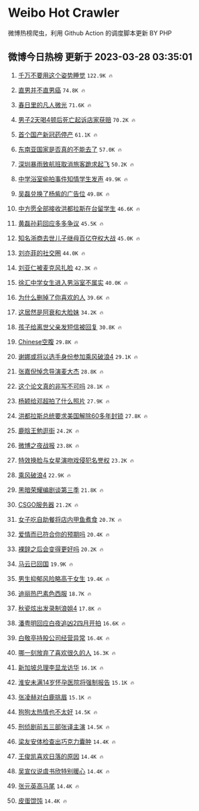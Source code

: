 # Weibo Hot Crawler 



微博热榜爬虫，利用 Github Action 的调度脚本更新 BY PHP 


## 微博今日热榜 更新于 2023-03-28 03:35:01 
1. [千万不要用这个姿势睡觉](https://s.weibo.com/weibo?q=%23%E5%8D%83%E4%B8%87%E4%B8%8D%E8%A6%81%E7%94%A8%E8%BF%99%E4%B8%AA%E5%A7%BF%E5%8A%BF%E7%9D%A1%E8%A7%89%23&t=31&band_rank=1&Refer=top) `122.9K 🔥` 

1. [直男并不直男癌](https://s.weibo.com/weibo?q=%E7%9B%B4%E7%94%B7%E5%B9%B6%E4%B8%8D%E7%9B%B4%E7%94%B7%E7%99%8C&t=31&band_rank=2&Refer=top) `74.8K 🔥` 

1. [春日里的凡人微光](https://s.weibo.com/weibo?q=%23%E6%98%A5%E6%97%A5%E9%87%8C%E7%9A%84%E5%87%A1%E4%BA%BA%E5%BE%AE%E5%85%89%23&t=31&band_rank=3&Refer=top) `71.6K 🔥` 

1. [男子2天喝4顿后死亡起诉店家获赔](https://s.weibo.com/weibo?q=%23%E7%94%B7%E5%AD%902%E5%A4%A9%E5%96%9D4%E9%A1%BF%E5%90%8E%E6%AD%BB%E4%BA%A1%E8%B5%B7%E8%AF%89%E5%BA%97%E5%AE%B6%E8%8E%B7%E8%B5%94%23&t=31&band_rank=4&Refer=top) `70.2K 🔥` 

1. [首个国产新冠药停产](https://s.weibo.com/weibo?q=%23%E9%A6%96%E4%B8%AA%E5%9B%BD%E4%BA%A7%E6%96%B0%E5%86%A0%E8%8D%AF%E5%81%9C%E4%BA%A7%23&t=31&band_rank=5&Refer=top) `61.1K 🔥` 

1. [东南亚国家是否真的不能去了](https://s.weibo.com/weibo?q=%23%E4%B8%9C%E5%8D%97%E4%BA%9A%E5%9B%BD%E5%AE%B6%E6%98%AF%E5%90%A6%E7%9C%9F%E7%9A%84%E4%B8%8D%E8%83%BD%E5%8E%BB%E4%BA%86%23&t=31&band_rank=6&Refer=top) `57.0K 🔥` 

1. [深圳暴雨致航班取消旅客跪求起飞](https://s.weibo.com/weibo?q=%23%E6%B7%B1%E5%9C%B3%E6%9A%B4%E9%9B%A8%E8%87%B4%E8%88%AA%E7%8F%AD%E5%8F%96%E6%B6%88%E6%97%85%E5%AE%A2%E8%B7%AA%E6%B1%82%E8%B5%B7%E9%A3%9E%23&t=31&band_rank=7&Refer=top) `50.2K 🔥` 

1. [中学浴室偷拍事件知情学生发声](https://s.weibo.com/weibo?q=%23%E4%B8%AD%E5%AD%A6%E6%B5%B4%E5%AE%A4%E5%81%B7%E6%8B%8D%E4%BA%8B%E4%BB%B6%E7%9F%A5%E6%83%85%E5%AD%A6%E7%94%9F%E5%8F%91%E5%A3%B0%23&t=31&band_rank=8&Refer=top) `49.9K 🔥` 

1. [吴磊兑换了杨紫的广告位](https://s.weibo.com/weibo?q=%23%E5%90%B4%E7%A3%8A%E5%85%91%E6%8D%A2%E4%BA%86%E6%9D%A8%E7%B4%AB%E7%9A%84%E5%B9%BF%E5%91%8A%E4%BD%8D%23&t=31&band_rank=9&Refer=top) `49.8K 🔥` 

1. [中方愿全部接收洪都拉斯在台留学生](https://s.weibo.com/weibo?q=%23%E4%B8%AD%E6%96%B9%E6%84%BF%E5%85%A8%E9%83%A8%E6%8E%A5%E6%94%B6%E6%B4%AA%E9%83%BD%E6%8B%89%E6%96%AF%E5%9C%A8%E5%8F%B0%E7%95%99%E5%AD%A6%E7%94%9F%23&t=31&band_rank=10&Refer=top) `46.6K 🔥` 

1. [黄磊孙莉回应多多争议](https://s.weibo.com/weibo?q=%23%E9%BB%84%E7%A3%8A%E5%AD%99%E8%8E%89%E5%9B%9E%E5%BA%94%E5%A4%9A%E5%A4%9A%E4%BA%89%E8%AE%AE%23&t=31&band_rank=11&Refer=top) `45.5K 🔥` 

1. [知名浙商去世儿子继母百亿夺权大战](https://s.weibo.com/weibo?q=%23%E7%9F%A5%E5%90%8D%E6%B5%99%E5%95%86%E5%8E%BB%E4%B8%96%E5%84%BF%E5%AD%90%E7%BB%A7%E6%AF%8D%E7%99%BE%E4%BA%BF%E5%A4%BA%E6%9D%83%E5%A4%A7%E6%88%98%23&t=31&band_rank=12&Refer=top) `45.0K 🔥` 

1. [刘亦菲的社交圈](https://s.weibo.com/weibo?q=%23%E5%88%98%E4%BA%A6%E8%8F%B2%E7%9A%84%E7%A4%BE%E4%BA%A4%E5%9C%88%23&t=31&band_rank=13&Refer=top) `44.0K 🔥` 

1. [刘亚仁被麦克风扎脸](https://s.weibo.com/weibo?q=%23%E5%88%98%E4%BA%9A%E4%BB%81%E8%A2%AB%E9%BA%A6%E5%85%8B%E9%A3%8E%E6%89%8E%E8%84%B8%23&t=31&band_rank=14&Refer=top) `42.3K 🔥` 

1. [徐汇中学女生进入男浴室不属实](https://s.weibo.com/weibo?q=%23%E5%BE%90%E6%B1%87%E4%B8%AD%E5%AD%A6%E5%A5%B3%E7%94%9F%E8%BF%9B%E5%85%A5%E7%94%B7%E6%B5%B4%E5%AE%A4%E4%B8%8D%E5%B1%9E%E5%AE%9E%23&t=31&band_rank=15&Refer=top) `40.0K 🔥` 

1. [为什么删掉了你喜欢的人](https://s.weibo.com/weibo?q=%23%E4%B8%BA%E4%BB%80%E4%B9%88%E5%88%A0%E6%8E%89%E4%BA%86%E4%BD%A0%E5%96%9C%E6%AC%A2%E7%9A%84%E4%BA%BA%23&t=31&band_rank=16&Refer=top) `39.6K 🔥` 

1. [这居然是阿衰和大脸妹](https://s.weibo.com/weibo?q=%23%E8%BF%99%E5%B1%85%E7%84%B6%E6%98%AF%E9%98%BF%E8%A1%B0%E5%92%8C%E5%A4%A7%E8%84%B8%E5%A6%B9%23&t=31&band_rank=17&Refer=top) `34.2K 🔥` 

1. [孩子给离世父亲发短信被回复](https://s.weibo.com/weibo?q=%23%E5%AD%A9%E5%AD%90%E7%BB%99%E7%A6%BB%E4%B8%96%E7%88%B6%E4%BA%B2%E5%8F%91%E7%9F%AD%E4%BF%A1%E8%A2%AB%E5%9B%9E%E5%A4%8D%23&t=31&band_rank=18&Refer=top) `30.8K 🔥` 

1. [Chinese空腹](https://s.weibo.com/weibo?q=Chinese%E7%A9%BA%E8%85%B9&t=31&band_rank=19&Refer=top) `29.8K 🔥` 

1. [谢娜或将以选手身份参加乘风破浪4](https://s.weibo.com/weibo?q=%E8%B0%A2%E5%A8%9C%E6%88%96%E5%B0%86%E4%BB%A5%E9%80%89%E6%89%8B%E8%BA%AB%E4%BB%BD%E5%8F%82%E5%8A%A0%E4%B9%98%E9%A3%8E%E7%A0%B4%E6%B5%AA4&t=31&band_rank=20&Refer=top) `29.1K 🔥` 

1. [张嘉倪悼念导演麦大杰](https://s.weibo.com/weibo?q=%23%E5%BC%A0%E5%98%89%E5%80%AA%E6%82%BC%E5%BF%B5%E5%AF%BC%E6%BC%94%E9%BA%A6%E5%A4%A7%E6%9D%B0%23&t=31&band_rank=21&Refer=top) `28.8K 🔥` 

1. [这个论文真的非写不可吗](https://s.weibo.com/weibo?q=%23%E8%BF%99%E4%B8%AA%E8%AE%BA%E6%96%87%E7%9C%9F%E7%9A%84%E9%9D%9E%E5%86%99%E4%B8%8D%E5%8F%AF%E5%90%97%23&t=31&band_rank=22&Refer=top) `28.1K 🔥` 

1. [杨颖给邓超拍了什么照片](https://s.weibo.com/weibo?q=%23%E6%9D%A8%E9%A2%96%E7%BB%99%E9%82%93%E8%B6%85%E6%8B%8D%E4%BA%86%E4%BB%80%E4%B9%88%E7%85%A7%E7%89%87%23&t=31&band_rank=23&Refer=top) `27.9K 🔥` 

1. [洪都拉斯总统要求美国解除60多年封锁](https://s.weibo.com/weibo?q=%23%E6%B4%AA%E9%83%BD%E6%8B%89%E6%96%AF%E6%80%BB%E7%BB%9F%E8%A6%81%E6%B1%82%E7%BE%8E%E5%9B%BD%E8%A7%A3%E9%99%A460%E5%A4%9A%E5%B9%B4%E5%B0%81%E9%94%81%23&t=31&band_rank=24&Refer=top) `27.8K 🔥` 

1. [鹿晗王勉逛街](https://s.weibo.com/weibo?q=%E9%B9%BF%E6%99%97%E7%8E%8B%E5%8B%89%E9%80%9B%E8%A1%97&t=31&band_rank=25&Refer=top) `24.2K 🔥` 

1. [微博之夜战报](https://s.weibo.com/weibo?q=%23%E5%BE%AE%E5%8D%9A%E4%B9%8B%E5%A4%9C%E6%88%98%E6%8A%A5%23&t=31&band_rank=26&Refer=top) `23.8K 🔥` 

1. [特效换脸与女星演吻戏侵犯名誉权](https://s.weibo.com/weibo?q=%23%E7%89%B9%E6%95%88%E6%8D%A2%E8%84%B8%E4%B8%8E%E5%A5%B3%E6%98%9F%E6%BC%94%E5%90%BB%E6%88%8F%E4%BE%B5%E7%8A%AF%E5%90%8D%E8%AA%89%E6%9D%83%23&t=31&band_rank=27&Refer=top) `23.2K 🔥` 

1. [乘风破浪4](https://s.weibo.com/weibo?q=%E4%B9%98%E9%A3%8E%E7%A0%B4%E6%B5%AA4&t=31&band_rank=28&Refer=top) `22.9K 🔥` 

1. [黑暗荣耀编剧谈第三季](https://s.weibo.com/weibo?q=%23%E9%BB%91%E6%9A%97%E8%8D%A3%E8%80%80%E7%BC%96%E5%89%A7%E8%B0%88%E7%AC%AC%E4%B8%89%E5%AD%A3%23&t=31&band_rank=29&Refer=top) `21.8K 🔥` 

1. [CSGO服务器](https://s.weibo.com/weibo?q=CSGO%E6%9C%8D%E5%8A%A1%E5%99%A8&t=31&band_rank=30&Refer=top) `21.2K 🔥` 

1. [女子吃自助餐将店内甲鱼煮食](https://s.weibo.com/weibo?q=%23%E5%A5%B3%E5%AD%90%E5%90%83%E8%87%AA%E5%8A%A9%E9%A4%90%E5%B0%86%E5%BA%97%E5%86%85%E7%94%B2%E9%B1%BC%E7%85%AE%E9%A3%9F%23&t=31&band_rank=31&Refer=top) `20.7K 🔥` 

1. [爱情而已符合你的预期吗](https://s.weibo.com/weibo?q=%23%E7%88%B1%E6%83%85%E8%80%8C%E5%B7%B2%E7%AC%A6%E5%90%88%E4%BD%A0%E7%9A%84%E9%A2%84%E6%9C%9F%E5%90%97%23&t=31&band_rank=32&Refer=top) `20.4K 🔥` 

1. [裸辞之后会变得更好吗](https://s.weibo.com/weibo?q=%23%E8%A3%B8%E8%BE%9E%E4%B9%8B%E5%90%8E%E4%BC%9A%E5%8F%98%E5%BE%97%E6%9B%B4%E5%A5%BD%E5%90%97%23&t=31&band_rank=33&Refer=top) `20.2K 🔥` 

1. [马云已回国](https://s.weibo.com/weibo?q=%23%E9%A9%AC%E4%BA%91%E5%B7%B2%E5%9B%9E%E5%9B%BD%23&t=31&band_rank=34&Refer=top) `19.9K 🔥` 

1. [男生抑郁风险略高于女生](https://s.weibo.com/weibo?q=%23%E7%94%B7%E7%94%9F%E6%8A%91%E9%83%81%E9%A3%8E%E9%99%A9%E7%95%A5%E9%AB%98%E4%BA%8E%E5%A5%B3%E7%94%9F%23&t=31&band_rank=35&Refer=top) `19.4K 🔥` 

1. [迪丽热巴素色西服](https://s.weibo.com/weibo?q=%23%E8%BF%AA%E4%B8%BD%E7%83%AD%E5%B7%B4%E7%B4%A0%E8%89%B2%E8%A5%BF%E6%9C%8D%23&t=31&band_rank=36&Refer=top) `18.7K 🔥` 

1. [秋瓷炫出发录制浪姐4](https://s.weibo.com/weibo?q=%23%E7%A7%8B%E7%93%B7%E7%82%AB%E5%87%BA%E5%8F%91%E5%BD%95%E5%88%B6%E6%B5%AA%E5%A7%904%23&t=31&band_rank=37&Refer=top) `17.8K 🔥` 

1. [潘粤明回应白夜追凶2四月开拍](https://s.weibo.com/weibo?q=%23%E6%BD%98%E7%B2%A4%E6%98%8E%E5%9B%9E%E5%BA%94%E7%99%BD%E5%A4%9C%E8%BF%BD%E5%87%B62%E5%9B%9B%E6%9C%88%E5%BC%80%E6%8B%8D%23&t=31&band_rank=38&Refer=top) `16.6K 🔥` 

1. [白敬亭持股公司经营异常](https://s.weibo.com/weibo?q=%23%E7%99%BD%E6%95%AC%E4%BA%AD%E6%8C%81%E8%82%A1%E5%85%AC%E5%8F%B8%E7%BB%8F%E8%90%A5%E5%BC%82%E5%B8%B8%23&t=31&band_rank=39&Refer=top) `16.4K 🔥` 

1. [哪一刻放弃了喜欢很久的人](https://s.weibo.com/weibo?q=%23%E5%93%AA%E4%B8%80%E5%88%BB%E6%94%BE%E5%BC%83%E4%BA%86%E5%96%9C%E6%AC%A2%E5%BE%88%E4%B9%85%E7%9A%84%E4%BA%BA%23&t=31&band_rank=40&Refer=top) `16.3K 🔥` 

1. [新加坡总理李显龙访华](https://s.weibo.com/weibo?q=%E6%96%B0%E5%8A%A0%E5%9D%A1%E6%80%BB%E7%90%86%E6%9D%8E%E6%98%BE%E9%BE%99%E8%AE%BF%E5%8D%8E&t=31&band_rank=41&Refer=top) `16.1K 🔥` 

1. [淮安未满14岁怀孕医院将强制报告](https://s.weibo.com/weibo?q=%23%E6%B7%AE%E5%AE%89%E6%9C%AA%E6%BB%A114%E5%B2%81%E6%80%80%E5%AD%95%E5%8C%BB%E9%99%A2%E5%B0%86%E5%BC%BA%E5%88%B6%E6%8A%A5%E5%91%8A%23&t=31&band_rank=42&Refer=top) `15.1K 🔥` 

1. [张凌赫对白鹿挑眉](https://s.weibo.com/weibo?q=%23%E5%BC%A0%E5%87%8C%E8%B5%AB%E5%AF%B9%E7%99%BD%E9%B9%BF%E6%8C%91%E7%9C%89%23&t=31&band_rank=43&Refer=top) `15.1K 🔥` 

1. [狗狗太热情也不太好](https://s.weibo.com/weibo?q=%23%E7%8B%97%E7%8B%97%E5%A4%AA%E7%83%AD%E6%83%85%E4%B9%9F%E4%B8%8D%E5%A4%AA%E5%A5%BD%23&t=31&band_rank=44&Refer=top) `14.5K 🔥` 

1. [刑侦剧前五三部张译主演](https://s.weibo.com/weibo?q=%23%E5%88%91%E4%BE%A6%E5%89%A7%E5%89%8D%E4%BA%94%E4%B8%89%E9%83%A8%E5%BC%A0%E8%AF%91%E4%B8%BB%E6%BC%94%23&t=31&band_rank=45&Refer=top) `14.5K 🔥` 

1. [梁友安体检查出巧克力囊肿](https://s.weibo.com/weibo?q=%23%E6%A2%81%E5%8F%8B%E5%AE%89%E4%BD%93%E6%A3%80%E6%9F%A5%E5%87%BA%E5%B7%A7%E5%85%8B%E5%8A%9B%E5%9B%8A%E8%82%BF%23&t=31&band_rank=46&Refer=top) `14.4K 🔥` 

1. [王俊凯喜欢日落的原因](https://s.weibo.com/weibo?q=%23%E7%8E%8B%E4%BF%8A%E5%87%AF%E5%96%9C%E6%AC%A2%E6%97%A5%E8%90%BD%E7%9A%84%E5%8E%9F%E5%9B%A0%23&t=31&band_rank=47&Refer=top) `14.4K 🔥` 

1. [吴宣仪说虞书欣特别暖心](https://s.weibo.com/weibo?q=%23%E5%90%B4%E5%AE%A3%E4%BB%AA%E8%AF%B4%E8%99%9E%E4%B9%A6%E6%AC%A3%E7%89%B9%E5%88%AB%E6%9A%96%E5%BF%83%23&t=31&band_rank=48&Refer=top) `14.4K 🔥` 

1. [张元英高马尾](https://s.weibo.com/weibo?q=%23%E5%BC%A0%E5%85%83%E8%8B%B1%E9%AB%98%E9%A9%AC%E5%B0%BE%23&t=31&band_rank=49&Refer=top) `14.4K 🔥` 

1. [皮蛋馄饨](https://s.weibo.com/weibo?q=%E7%9A%AE%E8%9B%8B%E9%A6%84%E9%A5%A8&t=31&band_rank=50&Refer=top) `14.4K 🔥` 

